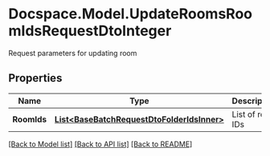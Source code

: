 # Docspace.Model.UpdateRoomsRoomIdsRequestDtoInteger
Request parameters for updating room

## Properties

Name | Type | Description | Notes
------------ | ------------- | ------------- | -------------
**RoomIds** | [**List&lt;BaseBatchRequestDtoFolderIdsInner&gt;**](BaseBatchRequestDtoFolderIdsInner.md) | List of room IDs | [optional] 

[[Back to Model list]](../README.md#documentation-for-models) [[Back to API list]](../README.md#documentation-for-api-endpoints) [[Back to README]](../README.md)

